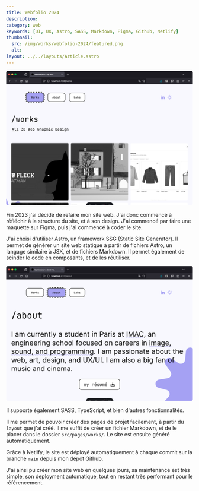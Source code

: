 ```yaml
---
title: Webfolio 2024
description:
category: web
keywords: [UI, UX, Astro, SASS, Markdown, Figma, Github, Netlify]
thumbnail:
  src: /img/works/webfolio-2024/featured.png
  alt:
layout: ../../layouts/Article.astro
---
```


![Image du site](../../assets/works/webfolio-2024/01.png)

Fin 2023 j'ai décidé de refaire mon site web. J'ai donc commencé à réfléchir à la structure du site, et à son design. J'ai commencé par faire une maquette sur Figma, puis j'ai commencé à coder le site.

J'ai choisi d'utiliser Astro, un framework SSG (Static Site Generator). Il permet de générer un site web statique à partir de fichiers Astro, un langage similaire à JSX, et de fichiers Markdown. Il permet également de scinder le code en composants, et de les réutiliser.

![Image du site](../../assets/works/webfolio-2024/02.png)

Il supporte également SASS, TypeScript, et bien d'autres fonctionnalités.

Il me permet de pouvoir créer des pages de projet facilement, à partir du `layout` que j'ai créé. Il me suffit de créer un fichier Markdown, et de le placer dans le dossier `src/pages/works/`. Le site est ensuite généré automatiquement.

Grâce à Netlify, le site est déployé automatiquement à chaque commit sur la branche `main` depuis mon dépôt Github.

J'ai ainsi pu créer mon site web en quelques jours, sa maintenance est très simple, son deployment automatique, tout en restant très performant pour le référencement.
